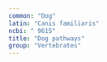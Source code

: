 ```yaml
---
common: "Dog"
latin: "Canis familiaris"
ncbi: " 9615"
title: "Dog pathways"
group: "Vertebrates"
---
```

